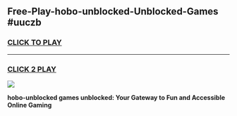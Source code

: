 
## Free-Play-hobo-unblocked-Unblocked-Games #uuczb
<h3>
<a href="https://news.freeplayer.one?title=hobo-unblocked&ref=8M">CLICK TO PLAY</a></h3>
<hr>

<h3>
<a href="https://news.freeplayer.one?title=hobo-unblocked&ref=8M">CLICK 2 PLAY</a>
  
</h3>

<a href="https://news.freeplayer.one?title=hobo-unblocked&ref=8M"><img src="https://clearcache.store/games.png"></a>


**hobo-unblocked games unblocked: Your Gateway to Fun and Accessible Online Gaming**
